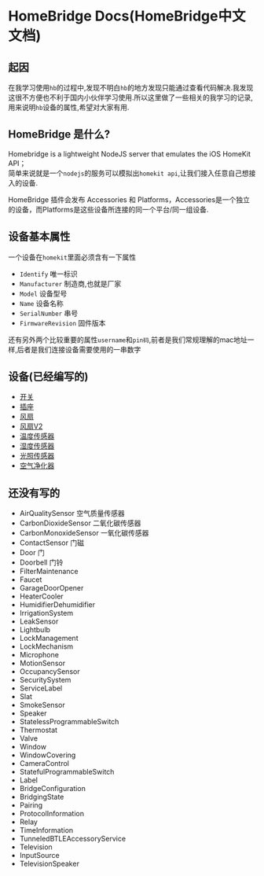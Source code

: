 # HomeBridge Docs(HomeBridge中文文档)

起因  
---
在我学习使用`hb`的过程中,发现不明白`hb`的地方发现只能通过查看代码解决.我发现这很不方便也不利于国内小伙伴学习使用.所以这里做了一些相关的我学习的记录,用来说明`hb`设备的属性,希望对大家有用.

HomeBridge 是什么?  
---
Homebridge is a lightweight NodeJS server that emulates the iOS HomeKit API；  
简单来说就是一个`nodejs`的服务可以模拟出`homekit api`,让我们接入任意自己想接入的设备.

HomeBridge 插件会发布 Accessories 和 Platforms，Accessories是一个独立的设备，而Platforms是这些设备所连接的同一个平台/同一组设备.



设备基本属性  
---
一个设备在`homekit`里面必须含有一下属性
* `Identify` 唯一标识
* `Manufacturer` 制造商,也就是厂家
* `Model`  设备型号
* `Name`  设备名称
* `SerialNumber` 串号
* `FirmwareRevision` 固件版本

还有另外两个比较重要的属性`username`和`pin码`,前者是我们常规理解的mac地址一样,后者是我们连接设备需要使用的一串数字

设备(已经编写的)
----
* [开关](./HomeKitType/Switch.md)
* [插座](./HomeKitType/Outlet.md)
* [风扇](./HomeKitType/Fan.md)
* [风扇V2](./HomeKitType/Fan2.md)
* [温度传感器](./HomeKitType/TemperatureSensor.md)
* [湿度传感器](./HomeKitType/HumiditySensor.md)
* [光照传感器](./HomeKitType/Light%20Sensor.md)
* [空气净化器](./HomeKitType/AirPurifier.md)

还没有写的
----
* AirQualitySensor 空气质量传感器
* CarbonDioxideSensor 二氧化碳传感器
* CarbonMonoxideSensor 一氧化碳传感器
* ContactSensor 门磁
* Door 门
* Doorbell 门铃
* FilterMaintenance
* Faucet
* GarageDoorOpener
* HeaterCooler
* HumidifierDehumidifier
* IrrigationSystem
* LeakSensor
* Lightbulb
* LockManagement
* LockMechanism
* Microphone
* MotionSensor
* OccupancySensor
* SecuritySystem
* ServiceLabel
* Slat
* SmokeSensor
* Speaker
* StatelessProgrammableSwitch
* Thermostat
* Valve
* Window
* WindowCovering
* CameraControl
* StatefulProgrammableSwitch
* Label
* BridgeConfiguration
* BridgingState
* Pairing
* ProtocolInformation
* Relay
* TimeInformation
* TunneledBTLEAccessoryService
* Television
* InputSource
* TelevisionSpeaker






